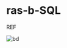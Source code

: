 # ras-b-SQL

REF

![bd](https://user-images.githubusercontent.com/113605886/205446774-5e88986e-3fb0-45de-801f-aca5c9cd93f2.jpg)
